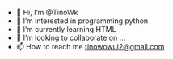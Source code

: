 - 👋 Hi, I’m @TinoWk
- 👀 I’m interested in programming python 
- 🌱 I’m currently learning HTML
- 💞️ I’m looking to collaborate on ...
- 📫 How to reach me tinowowui2@gmail.com

<!---
TinoWk/TinoWk is a ✨ special ✨ repository because its `README.md` (this file) appears on your GitHub profile.
You can click the Preview link to take a look at your changes.
--->
